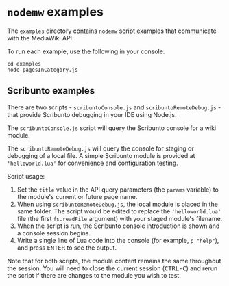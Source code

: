 # `nodemw` examples
The `examples` directory contains `nodemw` script examples that communicate with the MediaWiki API.

To run each example, use the following in your console:
```console
cd examples
node pagesInCategory.js
```

## Scribunto examples
There are two scripts - `scribuntoConsole.js` and `scribuntoRemoteDebug.js` - that provide Scribunto debugging in your IDE using Node.js.

The `scribuntoConsole.js` script will query the Scribunto console for a wiki module.

The `scribuntoRemoteDebug.js` will query the console for staging or debugging of a local file. A simple Scribunto module is provided at `'helloworld.lua'` for convenience and configuration testing.

Script usage:
1. Set the `title` value in the API query parameters (the `params` variable) to the module's current or future page name.
2. When using `scribuntoRemoteDebug.js`, the local module is placed in the same folder. The script would be edited to replace the `'helloworld.lua'` file (the first `fs.readFile` argument) with your staged module's filename.
3. When the script is run, the Scribunto console introduction is shown and a console session begins.
4. Write a single line of Lua code into the console (for example, `p "help"`), and press <kbd>ENTER</kbd> to see the output.

Note that for both scripts, the module content remains the same throughout the session. You will need to close the current session (<kbd>CTRL-C</kbd>) and rerun the script if there are changes to the module you wish to test.
